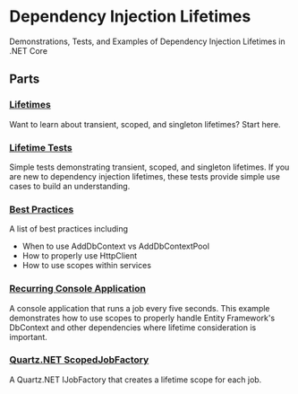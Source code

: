 # Dependency Injection Lifetimes
Demonstrations, Tests, and Examples of Dependency Injection Lifetimes in .NET Core

## Parts

### [Lifetimes](https://github.com/justinjstark/DependencyInjectionLifetimes/tree/master/src/Lifetimes)

Want to learn about transient, scoped, and singleton lifetimes? Start here.

### [Lifetime Tests](https://github.com/justinjstark/DependencyInjectionLifetimes/tree/master/src/LifetimeTests)

Simple tests demonstrating transient, scoped, and singleton lifetimes. If you are new to dependency injection lifetimes, these tests provide simple use cases to build an understanding.

### [Best Practices](https://github.com/justinjstark/DependencyInjectionLifetimes/tree/master/src/BestPractices)

A list of best practices including
- When to use AddDbContext vs AddDbContextPool
- How to properly use HttpClient
- How to use scopes within services

### [Recurring Console Application](https://github.com/justinjstark/DependencyInjectionLifetimes/tree/master/src/RecurringConsoleApplication)

A console application that runs a job every five seconds. This example demonstrates how to use scopes to properly handle Entity Framework's DbContext and other dependencies where lifetime consideration is important.

### [Quartz.NET ScopedJobFactory](https://github.com/justinjstark/DependencyInjectionLifetimes/tree/master/src/Quartz.NET)

A Quartz.NET IJobFactory that creates a lifetime scope for each job.
